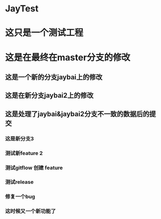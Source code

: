# JayTest
# 这只是一个测试工程
# 这是在最终在master分支的修改
## 这是一个新的分支jaybai上的修改
## 这是在新分支jaybai2上的修改
## 这是处理了jaybai&jaybai2分支不一致的数据后的提交
### 这是新分支3
### 测试新feature 2
### 测试gitflow 创建 feature
### 测试release
### 修复一个bug
### 这时候又一个新功能了
